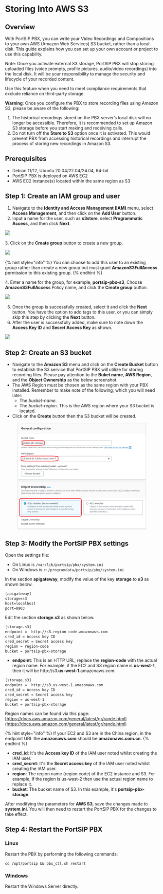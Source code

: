 # Storing Into AWS S3

## Overview&#x20;

With PortSIP PBX, you can write your Video Recordings and Compositions to your own AWS (Amazon Web Services) S3 bucket, rather than a local disk. This guide explains how you can set up your own account or project to use this capability.

Note: Once you activate external S3 storage, PortSIP PBX will stop storing uploaded files (voice prompts, profile pictures, audio/video recordings) into the local disk. It will be your responsibility to manage the security and lifecycle of your recorded content.

Use this feature when you need to meet compliance requirements that exclude reliance on third-party storage.

**Warning**: Once you configure the PBX to store recording files using Amazon S3, please be aware of the following:

1. The historical recordings stored on the PBX server’s local disk will no longer be accessible. Therefore, it is recommended to set up Amazon S3 storage before you start making and receiving calls.
2. Do not turn off the **Store to S3** option once it is activated. This would prevent PBX from accessing historical recordings and interrupt the process of storing new recordings in Amazon S3.

## Prerequisites <a href="#prerequisites" id="prerequisites"></a>

* Debian 11/12, Ubuntu 20.04/22.04/24.04, 64-bit
* PortSIP PBX is deployed on AWS EC2
* AWS EC2 instance(s) located within the same region as S3

## Step 1: Create an IAM group and user <a href="#create-an-iam-group-and-user" id="create-an-iam-group-and-user"></a>

1. Navigate to the **Identity and Access Management (IAM)** menu, select **Access Management**, and then click on the **Add User** button.&#x20;
2. Input a name for the user, such as **s3store**, select **Programmatic Access**, and then click **Next**.

![](.gitbook/assets/iam\_s3.png)

3\. Click on the **Create group** button to create a new group.

![](.gitbook/assets/iam\_s3\_group.png)

{% hint style="info" %}
You can choose to add this user to an existing group rather than create a new group but must grant **AmazonS3FullAccess** permission to this existing group.
{% endhint %}

4\. Enter a name for the group, for example, **portsip-pbx-s3**, Choose **AmazonS3FullAccess** Policy name, and click the **Create group** button.

![](.gitbook/assets/iam\_s3\_2.png)

5. Once the group is successfully created, select it and click the **Next** button. You have the option to add tags to this user, or you can simply skip this step by clicking the **Next** button.
6. After the user is successfully added, make sure to note down the **Access Key ID** and **Secret Access Key** as shown.

![](.gitbook/assets/iam\_s3\_1.png)

## Step 2: Create an S3 bucket <a href="#create-s3-bucket" id="create-s3-bucket"></a>

* Navigate to the **Amazon S3** menu and click on the **Create Bucket** button to establish the S3 service that PortSIP PBX will utilize for storing recording files. Please pay attention to the **Buket name**, **AWS Region**, and the **Object Ownership** as the below screenshot.&#x20;
* The AWS Region must be chosen as the same region with your PBX installed. Remember to make note of the following, which you will need later:
  * The _bucket-name_.&#x20;
  * The _bucket-region_. This is the AWS region where your S3 bucket is located.
* Click on the **Create** button then the S3 bucket will be created.

<figure><img src=".gitbook/assets/aws3-1.png" alt=""><figcaption></figcaption></figure>

## Step 3: Modify the PortSIP PBX settings <a href="#change-the-portsip-pbx-settings" id="change-the-portsip-pbx-settings"></a>

Open the settings file:

* On Linux is  `/var/lib/portsip/pbx/system.ini`
* On Windows is  `c:/programdata/portsip/pbx/system.ini`

In the section **apigateway**, modify the value of the key **storage** to **s3** as shown below.

```
[apigateway]
storage=s3
host=localhost
port=8903
```

Edit the section **storage.s3** as shown below.

```
[storage.s3]
endpoint =  http://s3.region-code.amazonaws.com
cred_id = Access key ID
cred_secret = Secret access key
region = region-code
bucket = portsip-pbx-storage
```

* **endpoint**: This is an HTTP URL, replace the **region-code** with the actual region name. For example, if the EC2 and S3 region name is **us-west-1**, then it will be http://s3.**us-west-1**.amazonaws.com.

```
[storage.s3]
endpoint =  http://s3.us-west-1.amazonaws.com
cred_id = Access key ID
cred_secret = Secret access key
region = us-west-1
bucket = portsip-pbx-storage
```

Region names can be found via this page: [https://docs.aws.amazon.com/general/latest/gr/rande.html](https://docs.aws.amazon.com/general/latest/gr/rande.html)

{% hint style="info" %}
If your EC2 and S3 are in the China region, in the endpoint URL the **amazonaws.com** should be **amazonaws.com.cn**.
{% endhint %}

* **cred\_id**: It's the **Access key ID** of the IAM user noted whilst creating the IAM user.
* **cred\_secret**: It's the **Secret access key** of the IAM user noted whilst creating the IAM user.
* **region**: The region name (region code) of the EC2 instance and S3. For example, if the region is us-west-2 then use the actual region name to replace it.
* **bucket**: The bucket name of S3. In this example, it's **portsip-pbx-storage**.

After modifying the parameters for **AWS S3**, save the changes made to **system.ini**. You will then need to restart the PortSIP PBX for the changes to take effect.

## Step 4: Restart the PortSIP PBX

### Linux

&#x20;Restart the PBX by performing the following commands:

```
cd /opt/portsip && pbx_ctl.sh restart
```

### Windows

Restart the Windows Server directly.

